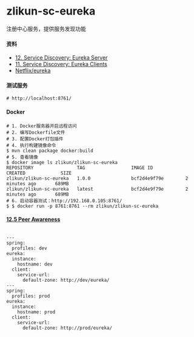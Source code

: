 # zlikun-sc-eureka
注册中心服务，提供服务发现功能

#### 资料
- [12. Service Discovery: Eureka Server](http://cloud.spring.io/spring-cloud-static/Finchley.RELEASE/multi/multi_spring-cloud-eureka-server.html)
- [11. Service Discovery: Eureka Clients](http://cloud.spring.io/spring-cloud-static/Finchley.RELEASE/multi/multi__service_discovery_eureka_clients.html)
- [Netflix/eureka](https://github.com/Netflix/eureka)

#### 测试服务
```
# http://localhost:8761/
```

#### Docker
```
# 1. Docker服务器开启远程访问
# 2. 编写Dockerfile文件
# 3. 配置Docker打包插件
# 4. 执行构建镜像命令
$ mvn clean package docker:build
# 5. 查看镜像
$ docker image ls zlikun/zlikun-sc-eureka
REPOSITORY                TAG                 IMAGE ID            CREATED             SIZE
zlikun/zlikun-sc-eureka   1.0.0               bcf2d4e9f79e        2 minutes ago       689MB
zlikun/zlikun-sc-eureka   latest              bcf2d4e9f79e        2 minutes ago       689MB
# 6. 启动容器测试：http://192.168.0.105:8761/
$ $ docker run -p 8761:8761 --rm zlikun/zlikun-sc-eureka
```

#### [12.5 Peer Awareness](http://cloud.spring.io/spring-cloud-static/Finchley.RELEASE/multi/multi_spring-cloud-eureka-server.html#spring-cloud-eureka-server-peer-awareness)
```

---
spring:
  profiles: dev
eureka:
  instance:
    hostname: dev
  client:
    service-url:
      default-zone: http://dev/eureka/
---
spring:
  profiles: prod
eureka:
  instance:
    hostname: prod
  client:
    service-url:
      default-zone: http://prod/eureka/
```
